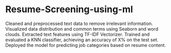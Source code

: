 # Resume-Screening-using-ml
Cleaned and preprocessed text data to remove irrelevant information.
Visualized data distribution and common terms using Seaborn and word clouds.
Extracted text features using TF-IDF Vectorizer.
Trained and evaluated a KNN classifier, achieving an accuracy of X% on the test set.
Deployed the model for predicting job categories based on resume content.
